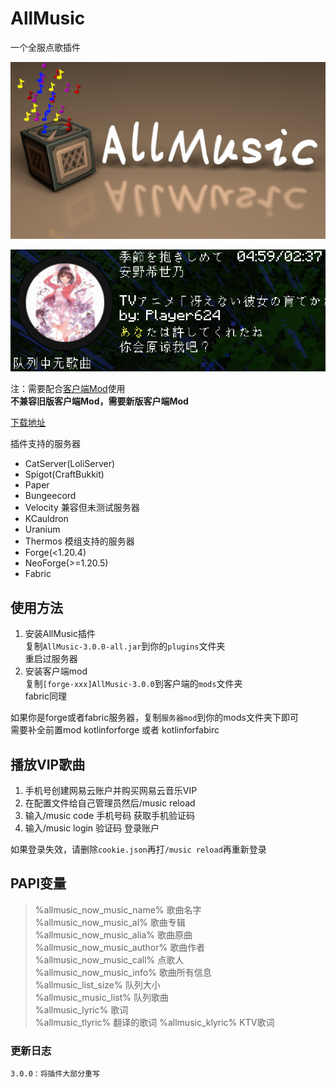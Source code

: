 # AllMusic
一个全服点歌插件

![GIF.gif](img/allmusic.jpg)

![GIF.gif](img/GIF.gif)

注：需要配合[客户端Mod](https://github.com/Coloryr/AllMusic_Client)使用  
**不兼容旧版客户端Mod，需要新版客户端Mod**

[下载地址](https://www.123pan.com/s/Nh4zVv-BjOAH.html)

插件支持的服务器
- CatServer(LoliServer)
- Spigot(CraftBukkit)
- Paper
- Bungeecord
- Velocity
兼容但未测试服务器
- KCauldron
- Uranium
- Thermos
模组支持的服务器
- Forge(<1.20.4)
- NeoForge(>=1.20.5)
- Fabric

## 使用方法
1. 安装AllMusic插件  
复制`AllMusic-3.0.0-all.jar`到你的`plugins`文件夹  
重启过服务器
2. 安装客户端mod  
复制`[forge-xxx]AllMusic-3.0.0`到客户端的`mods`文件夹  
fabric同理

如果你是forge或者fabric服务器，复制`服务器mod`到你的mods文件夹下即可  
需要补全前置mod kotlinforforge 或者 kotlinforfabirc

## 播放VIP歌曲
1. 手机号创建网易云账户并购买网易云音乐VIP
2. 在配置文件给自己管理员然后/music reload
3. 输入/music code 手机号码 获取手机验证码
4. 输入/music login 验证码 登录账户

如果登录失效，请删除`cookie.json`再打`/music reload`再重新登录

## PAPI变量  
> %allmusic_now_music_name% 歌曲名字  
> %allmusic_now_music_al% 歌曲专辑  
> %allmusic_now_music_alia% 歌曲原曲  
> %allmusic_now_music_author% 歌曲作者  
> %allmusic_now_music_call% 点歌人  
> %allmusic_now_music_info% 歌曲所有信息  
> %allmusic_list_size% 队列大小  
> %allmusic_music_list% 队列歌曲  
> %allmusic_lyric% 歌词  
> %allmusic_tlyric% 翻译的歌词
> %allmusic_klyric% KTV歌词  

### 更新日志

```
3.0.0：将插件大部分重写
```
